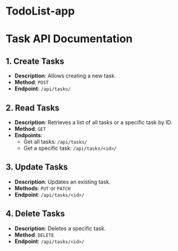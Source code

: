 # TodoList-app
 
# Task API Documentation

## 1. Create Tasks
- **Description**: Allows creating a new task.
- **Method**: `POST`
- **Endpoint**: `/api/tasks/`

## 2. Read Tasks
- **Description**: Retrieves a list of all tasks or a specific task by ID.
- **Method**: `GET`
- **Endpoints**:
  - Get all tasks: `/api/tasks/`
  - Get a specific task: `/api/tasks/<id>/`

## 3. Update Tasks
- **Description**: Updates an existing task.
- **Methods**: `PUT` or `PATCH`
- **Endpoint**: `/api/tasks/<id>/`

## 4. Delete Tasks
- **Description**: Deletes a specific task.
- **Method**: `DELETE`
- **Endpoint**: `/api/tasks/<id>/`
